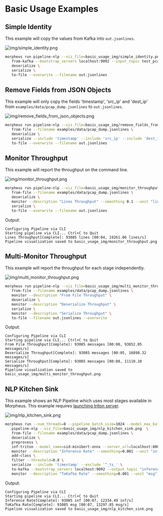 <!--
SPDX-FileCopyrightText: Copyright (c) 2022, NVIDIA CORPORATION & AFFILIATES. All rights reserved.
SPDX-License-Identifier: Apache-2.0

Licensed under the Apache License, Version 2.0 (the "License");
you may not use this file except in compliance with the License.
You may obtain a copy of the License at

http://www.apache.org/licenses/LICENSE-2.0

Unless required by applicable law or agreed to in writing, software
distributed under the License is distributed on an "AS IS" BASIS,
WITHOUT WARRANTIES OR CONDITIONS OF ANY KIND, either express or implied.
See the License for the specific language governing permissions and
limitations under the License.
-->

# Basic Usage Examples

## Simple Identity

This example will copy the values from Kafka into `out.jsonlines`.

![img/simple_identity.png](img/simple_identity.png)

```bash
morpheus run pipeline-nlp --viz_file=basic_usage_img/simple_identity.png  \
   from-kafka --bootstrap_servers localhost:9092 --input_topic test_pcap \
   deserialize \
   serialize \
   to-file --overwrite --filename out.jsonlines
```

## Remove Fields from JSON Objects

This example will only copy the fields 'timestamp', 'src_ip' and 'dest_ip' from `examples/data/pcap_dump.jsonlines` to
`out.jsonlines`.

![img/remove_fields_from_json_objects.png](img/remove_fields_from_json_objects.png)

```bash
morpheus run pipeline-nlp --viz_file=basic_usage_img/remove_fields_from_json_objects.png \
   from-file --filename examples/data/pcap_dump.jsonlines \
   deserialize \
   serialize --include 'timestamp' --include 'src_ip' --include 'dest_ip' \
   to-file --overwrite --filename out.jsonlines
```

## Monitor Throughput

This example will report the throughput on the command line.

![img/monitor_throughput.png](img/monitor_throughput.png)

```bash
morpheus run pipeline-nlp --viz_file=basic_usage_img/monitor_throughput.png  \
   from-file --filename examples/data/pcap_dump.jsonlines \
   deserialize \
   monitor --description "Lines Throughput" --smoothing 0.1 --unit "lines" \
   serialize \
   to-file --overwrite --filename out.jsonlines
```

Output:
```console
Configuring Pipeline via CLI
Starting pipeline via CLI... Ctrl+C to Quit
Lines Throughput[Complete]: 93085 lines [00:04, 19261.06 lines/s]
Pipeline visualization saved to basic_usage_img/monitor_throughput.png
```

## Multi-Monitor Throughput

This example will report the throughput for each stage independently.

![img/multi_monitor_throughput.png](img/multi_monitor_throughput.png)

```bash
morpheus run pipeline-nlp --viz_file=basic_usage_img/multi_monitor_throughput.png  \
   from-file --filename examples/data/pcap_dump.jsonlines \
   monitor --description "From File Throughput" \
   deserialize \
   monitor --description "Deserialize Throughput" \
   serialize \
   monitor --description "Serialize Throughput" \
   to-file --filename out.jsonlines --overwrite
```

Output:
```console
Configuring Pipeline via CLI
Starting pipeline via CLI... Ctrl+C to Quit
From File Throughput[Complete]: 93085 messages [00:00, 93852.05 messages/s]
Deserialize Throughput[Complete]: 93085 messages [00:05, 16898.32 messages/s]
Serialize Throughput[Complete]: 93085 messages [00:08, 11110.10 messages/s]
Pipeline visualization saved to basic_usage_img/multi_monitor_throughput.png
```

## NLP Kitchen Sink

This example shows an NLP Pipeline which uses most stages available in Morpheus. This example requires [launching triton server](../../getting_started.md#launching-triton-server).

![img/nlp_kitchen_sink.png](img/nlp_kitchen_sink.png)

```bash
morpheus run --num_threads=8 --pipeline_batch_size=1024 --model_max_batch_size=32 \
   pipeline-nlp --viz_file=basic_usage_img/nlp_kitchen_sink.png  \
   from-file --filename examples/data/pcap_dump.jsonlines \
   deserialize \
   preprocess \
   inf-triton --model_name=sid-minibert-onnx --server_url=localhost:8001 \
   monitor --description "Inference Rate" --smoothing=0.001 --unit "inf" \
   add-class \
   filter --threshold=0.8 \
   serialize --include 'timestamp' --exclude '^_ts_' \
   to-kafka --bootstrap_servers localhost:9092 --output_topic "inference_output" \
   monitor --description "ToKafka Rate" --smoothing=0.001 --unit "msg"
```

Output:
```console
Configuring Pipeline via CLI
Starting pipeline via CLI... Ctrl+C to Quit
Inference Rate[Complete]: 93085 inf [00:07, 12334.49 inf/s]
ToKafka Rate[Complete]: 93085 msg [00:07, 13297.85 msg/s]
Pipeline visualization saved to basic_usage_img/nlp_kitchen_sink.png
```
